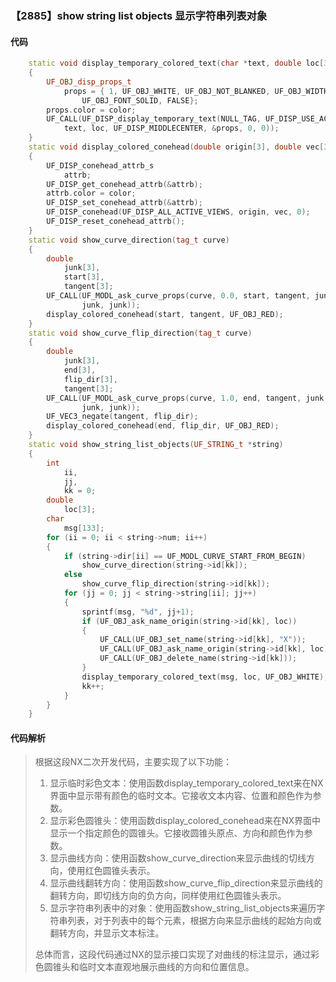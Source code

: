 ### 【2885】show string list objects 显示字符串列表对象

#### 代码

```cpp
    static void display_temporary_colored_text(char *text, double loc[3], int color)  
    {  
        UF_OBJ_disp_props_t  
            props = { 1, UF_OBJ_WHITE, UF_OBJ_NOT_BLANKED, UF_OBJ_WIDTH_NORMAL,  
                UF_OBJ_FONT_SOLID, FALSE};  
        props.color = color;  
        UF_CALL(UF_DISP_display_temporary_text(NULL_TAG, UF_DISP_USE_ACTIVE_MINUS,  
            text, loc, UF_DISP_MIDDLECENTER, &props, 0, 0));  
    }  
    static void display_colored_conehead(double origin[3], double vec[3], int color)  
    {  
        UF_DISP_conehead_attrb_s  
            attrb;  
        UF_DISP_get_conehead_attrb(&attrb);  
        attrb.color = color;  
        UF_DISP_set_conehead_attrb(&attrb);  
        UF_DISP_conehead(UF_DISP_ALL_ACTIVE_VIEWS, origin, vec, 0);  
        UF_DISP_reset_conehead_attrb();  
    }  
    static void show_curve_direction(tag_t curve)  
    {  
        double  
            junk[3],  
            start[3],  
            tangent[3];  
        UF_CALL(UF_MODL_ask_curve_props(curve, 0.0, start, tangent, junk, junk,  
                junk, junk));  
        display_colored_conehead(start, tangent, UF_OBJ_RED);  
    }  
    static void show_curve_flip_direction(tag_t curve)  
    {  
        double  
            junk[3],  
            end[3],  
            flip_dir[3],  
            tangent[3];  
        UF_CALL(UF_MODL_ask_curve_props(curve, 1.0, end, tangent, junk, junk,  
                junk, junk));  
        UF_VEC3_negate(tangent, flip_dir);  
        display_colored_conehead(end, flip_dir, UF_OBJ_RED);  
    }  
    static void show_string_list_objects(UF_STRING_t *string)  
    {  
        int  
            ii,  
            jj,  
            kk = 0;  
        double  
            loc[3];  
        char  
            msg[133];  
        for (ii = 0; ii < string->num; ii++)  
        {  
            if (string->dir[ii] == UF_MODL_CURVE_START_FROM_BEGIN)  
                show_curve_direction(string->id[kk]);  
            else  
                show_curve_flip_direction(string->id[kk]);  
            for (jj = 0; jj < string->string[ii]; jj++)  
            {  
                sprintf(msg, "%d", jj+1);  
                if (UF_OBJ_ask_name_origin(string->id[kk], loc))  
                {  
                    UF_CALL(UF_OBJ_set_name(string->id[kk], "X"));  
                    UF_CALL(UF_OBJ_ask_name_origin(string->id[kk], loc));  
                    UF_CALL(UF_OBJ_delete_name(string->id[kk]));  
                }  
                display_temporary_colored_text(msg, loc, UF_OBJ_WHITE);  
                kk++;  
            }  
        }  
    }

```

#### 代码解析

> 根据这段NX二次开发代码，主要实现了以下功能：
>
> 1. 显示临时彩色文本：使用函数display_temporary_colored_text来在NX界面中显示带有颜色的临时文本。它接收文本内容、位置和颜色作为参数。
> 2. 显示彩色圆锥头：使用函数display_colored_conehead来在NX界面中显示一个指定颜色的圆锥头。它接收圆锥头原点、方向和颜色作为参数。
> 3. 显示曲线方向：使用函数show_curve_direction来显示曲线的切线方向，使用红色圆锥头表示。
> 4. 显示曲线翻转方向：使用函数show_curve_flip_direction来显示曲线的翻转方向，即切线方向的负方向，同样使用红色圆锥头表示。
> 5. 显示字符串列表中的对象：使用函数show_string_list_objects来遍历字符串列表，对于列表中的每个元素，根据方向来显示曲线的起始方向或翻转方向，并显示文本标注。
>
> 总体而言，这段代码通过NX的显示接口实现了对曲线的标注显示，通过彩色圆锥头和临时文本直观地展示曲线的方向和位置信息。
>
